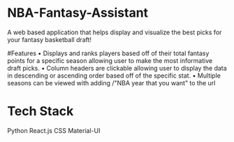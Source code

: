 # NBA-Fantasy-Assistant
A web based application that helps display and visualize the best picks for your fantasy basketball draft!

#Features
• Displays and ranks players based off of their total fantasy points for a specific season allowing user to make the most informative draft picks.
• Column headers are clickable allowing user to display the data in descending or ascending order based off of the specific stat.
• Multiple seasons can be viewed with adding /"NBA year that you want" to the url

# Tech Stack
Python
React.js
CSS
Material-UI
